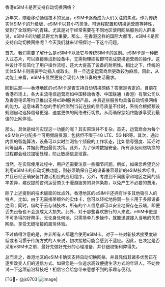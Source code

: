 香港eSIM卡是否支持自动切换网络？

近年来，随着移动通信技术的发展，eSIM卡逐渐成为人们关注的焦点。作为传统实体SIM卡的升级版，eSIM卡以其小巧灵活、可远程配置和切换运营商等特性，受到了全球用户的青睐。尤其是对于经常需要在不同地区使用网络服务的人群来说，eSIM卡的功能显得尤为重要。那么，在香港这样的国际大都市，eSIM卡是否支持自动切换网络呢？今天我们就来详细探讨一下这个问题。

首先，我们需要了解什么是eSIM卡以及它与传统SIM卡的区别。eSIM卡是一种嵌入式芯片，可以直接集成到设备中，无需物理插拔即可完成更换运营商的操作。这种设计不仅简化了用户操作流程，还大大提高了设备的耐用性。相比之下，传统的实体SIM卡则需要手动插入或取出，且一旦选定运营商后更改较为麻烦。因此，从功能上来看，eSIM卡显然更符合现代人快节奏的生活需求。

回到主题——香港地区的eSIM卡是否支持自动切换网络？答案是肯定的。目前在香港市场上，各大主流电信运营商如中国移动香港、中国联通（香港）有限公司以及香港电讯等均已推出支持eSIM服务的产品，并且这些服务均具备自动切换网络的能力。这意味着当您的手机检测到当前连接的信号质量不佳时，系统会根据预设规则自动选择信号更强、速度更快的网络进行切换，从而确保您始终能够享受到最佳的上网体验。

那么，具体是如何实现这一功能的呢？其实原理并不复杂。首先，运营商会为每个eSIM账户分配多个可用频段资源，包括但不限于4G LTE、5G NR等。其次，通过内置的智能算法，设备可以实时监测各个频段的工作状态，比如信号强度、延迟时间等因素，并据此做出最优决策。此外，为了保障数据安全，所有涉及网络切换的过程都会经过加密处理，防止敏感信息泄露。

当然，在实际使用过程中，用户还需要注意一些细节问题。例如，如果您希望充分利用eSIM卡的自动切换功能，则必须确保自己的设备兼容最新的eSIM技术标准，并且已经正确安装并激活相应的应用程序。另外，考虑到不同国家和地区之间的频率差异，建议提前咨询运营商关于漫游服务的具体条款，以免产生不必要的费用。

除了上述提到的技术层面的优点外，香港地区的eSIM卡还拥有许多其他吸引人的特点。比如，由于无需携带额外的实体卡，您可以轻松地将同一张卡用于多部设备之间；同时，借助于云存储技术，所有的个人信息都可以安全地保存在云端，即便丢失设备也不会造成太大损失。此外，对于那些喜欢旅行的人来说，eSIM卡更是不可多得的好帮手。无论身处何地，只需简单几步操作，就能迅速接入当地的优质网络，享受无缝衔接的服务体验。

不过值得注意的是，并非所有人都适合使用eSIM卡。对于一些对新技术接受度较低或者习惯于传统方式的人来说，初次接触可能会感到不适应。因此，在决定是否采用eSIM卡之前，最好先做好充分的心理准备，并仔细权衡利弊得失。

总而言之，香港地区的eSIM卡确实支持自动切换网络，并且凭借其诸多优势正在逐步改变人们的通信方式。如果您是一位追求高效便捷生活方式的年轻人，不妨尝试一下这项前沿科技吧！相信它会给您带来意想不到的乐趣与便利。

[TG💪+ @jx0703 ![Image](https://github.com/user-attachments/assets/dbca1d08-cadb-493c-b0ec-ad6f7a83f270)]
